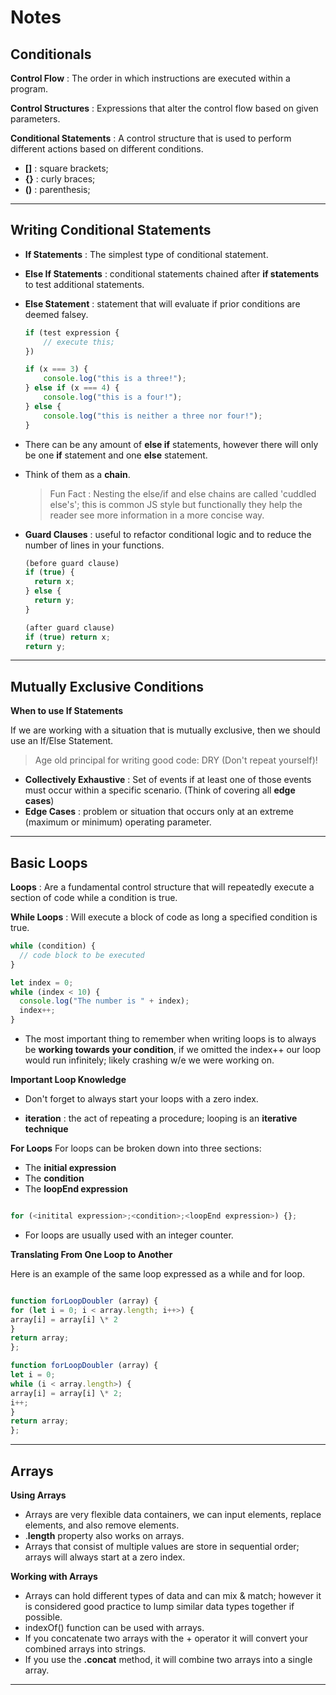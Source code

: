 # **Notes**

## **Conditionals**

**Control Flow** : The order in which instructions are executed within a program.

**Control Structures** : Expressions that alter the control flow based on given parameters.

**Conditional Statements** : A control structure that is used to perform different actions based on different conditions.

- **[]** : square brackets;
- **{}** : curly braces;
- **()** : parenthesis;

---

## **Writing Conditional Statements**

- **If Statements** : The simplest type of conditional statement.
- **Else If Statements** : conditional statements chained after **if statements** to test additional statements.
- **Else Statement** : statement that will evaluate if prior conditions are deemed falsey.

  ```js
  if (test expression {
      // execute this;
  })

  if (x === 3) {
      console.log("this is a three!");
  } else if (x === 4) {
      console.log("this is a four!");
  } else {
      console.log("this is neither a three nor four!");
  }
  ```

- There can be any amount of **else if** statements, however there will only be one **if** statement and one **else** statement.
- Think of them as a **chain**.
  > Fun Fact : Nesting the else/if and else chains are called 'cuddled else's'; this is common JS style but functionally they help the reader see more information in a more concise way.

* **Guard Clauses** : useful to refactor conditional logic and to reduce the number of lines in your functions.

  ```js
  (before guard clause)
  if (true) {
    return x;
  } else {
    return y;
  }

  (after guard clause)
  if (true) return x;
  return y;
  ```

---

## **Mutually Exclusive Conditions**

**When to use If Statements**

If we are working with a situation that is mutually exclusive, then we should use an If/Else Statement.

> Age old principal for writing good code: DRY (Don't repeat yourself)!

- **Collectively Exhaustive** : Set of events if at least one of those events must occur within a specific scenario. (Think of covering all **edge cases**)
- **Edge Cases** : problem or situation that occurs only at an extreme (maximum or minimum) operating parameter.

---

## **Basic Loops**

**Loops** : Are a fundamental control structure that will repeatedly execute a section of code while a condition is true.

**While Loops** : Will execute a block of code as long a specified condition is true.

```js
while (condition) {
  // code block to be executed
}

let index = 0;
while (index < 10) {
  console.log("The number is " + index);
  index++;
}
```

- The most important thing to remember when writing loops is to always be **working towards your condition**, if we omitted the index++ our loop would run infinitely; likely crashing w/e we were working on.

**Important Loop Knowledge**

- Don't forget to always start your loops with a zero index.

- **iteration** : the act of repeating a procedure; looping is an **iterative technique**

**For Loops**
For loops can be broken down into three sections:

- The **initial expression**
- The **condition**
- The **loopEnd expression**

```js

for (<initital expression>;<condition>;<loopEnd expression>) {};

```

- For loops are usually used with an integer counter.

**Translating From One Loop to Another**

Here is an example of the same loop expressed as a while and for loop.

```js

function forLoopDoubler (array) {
for (let i = 0; i < array.length; i++>) {
array[i] = array[i] \* 2
}
return array;
};

function forLoopDoubler (array) {
let i = 0;
while (i < array.length>) {
array[i] = array[i] \* 2;
i++;
}
return array;
};

```

---

## **Arrays**

**Using Arrays**

- Arrays are very flexible data containers, we can input elements, replace elements, and also remove elements.
- .**length** property also works on arrays.
- Arrays that consist of multiple values are store in sequential order; arrays will always start at a zero index.

**Working with Arrays**

- Arrays can hold different types of data and can mix & match; however it is considered good practice to lump similar data types together if possible.
- indexOf() function can be used with arrays.
- If you concatenate two arrays with the + operator it will convert your combined arrays into strings.
- If you use the **.concat** method, it will combine two arrays into a single array.

---
